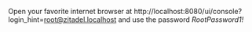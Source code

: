 Open your favorite internet browser at http://localhost:8080/ui/console?login_hint=root@zitadel.localhost and use the password _RootPassword1!_
